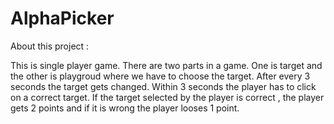 # AlphaPicker

About this project :

This is single player game.
There are two parts in a game. One is target and the other is playgroud where we have to choose the target.
After every 3 seconds the target gets changed.
Within 3 seconds the player has to click on a correct target.
If the target selected by the player is correct , the player gets 2 points and if it is wrong the player looses 1 point.
